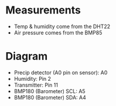 # Measurements

- Temp & humidity come from the DHT22
- Air pressure comes from the BMP85


# Diagram

- Precip detector (A0 pin on sensor): A0
- Humidity: Pin 2
- Transmitter: Pin 11
- BMP180 (Barometer) SCL: A5
- BMP180 (Barometer) SDA: A4

